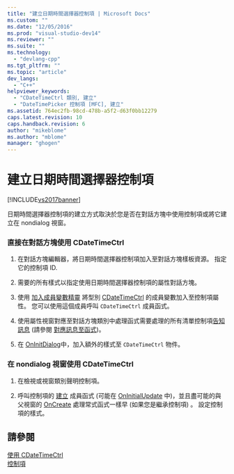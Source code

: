 ```yaml
---
title: "建立日期時間選擇器控制項 | Microsoft Docs"
ms.custom: ""
ms.date: "12/05/2016"
ms.prod: "visual-studio-dev14"
ms.reviewer: ""
ms.suite: ""
ms.technology: 
  - "devlang-cpp"
ms.tgt_pltfrm: ""
ms.topic: "article"
dev_langs: 
  - "C++"
helpviewer_keywords: 
  - "CDateTimeCtrl 類別, 建立"
  - "DateTimePicker 控制項 [MFC], 建立"
ms.assetid: 764ec2fb-98cd-478b-a5f2-d63f0bb12279
caps.latest.revision: 10
caps.handback.revision: 6
author: "mikeblome"
ms.author: "mblome"
manager: "ghogen"
---
```

# 建立日期時間選擇器控制項
[!INCLUDE[vs2017banner](../assembler/inline/includes/vs2017banner.md)]

日期時間選擇器控制項的建立方式取決於您是否在對話方塊中使用控制項或將它建立在 nondialog 視窗。  
  
### 直接在對話方塊使用 CDateTimeCtrl  
  
1.  在對話方塊編輯器，將日期時間選擇器控制項加入至對話方塊樣板資源。  指定它的控制項 ID.  
  
2.  需要的所有樣式以指定使用日期時間選擇器控制項的屬性對話方塊。  
  
3.  使用 [加入成員變數精靈](../ide/adding-a-member-variable-visual-cpp.md) 將型別 [CDateTimeCtrl](../mfc/reference/cdatetimectrl-class.md) 的成員變數加入至控制項屬性。  您可以使用這個成員呼叫 `CDateTimeCtrl` 成員函式。  
  
4.  使用屬性視窗對應至對話方塊類別中處理函式需要處理的所有清單控制項[告知訊息](../mfc/processing-notification-messages-in-date-and-time-picker-controls.md) \(請參閱 [對應訊息至函式](../mfc/reference/mapping-messages-to-functions.md)\)。  
  
5.  在 [OnInitDialog](../Topic/CDialog::OnInitDialog.md)中，加入額外的樣式至 `CDateTimeCtrl` 物件。  
  
### 在 nondialog 視窗使用 CDateTimeCtrl  
  
1.  在檢視或視窗類別聲明控制項。  
  
2.  呼叫控制項的 [建立](../Topic/CTabCtrl::Create.md) 成員函式 \(可能在 [OnInitialUpdate](../Topic/CView::OnInitialUpdate.md) 中\)，並且盡可能的與父視窗的 [OnCreate](../Topic/CWnd::OnCreate.md) 處理常式函式一樣早 \(如果您是繼承控制項\) 。  設定控制項的樣式。  
  
## 請參閱  
 [使用 CDateTimeCtrl](../mfc/using-cdatetimectrl.md)   
 [控制項](../mfc/controls-mfc.md)